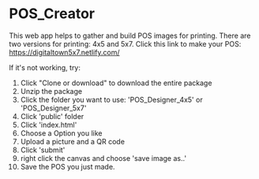 # POS_Creator


This web app helps to gather and build POS images for printing. There are two versions for printing: 4x5 and 5x7.
Click this link to make your POS: https://digitaltown5x7.netlify.com/

If it's not working, try:
1. Click "Clone or download" to download the entire package
2. Unzip the package
3. Click the folder you want to use: 'POS_Designer_4x5' or 'POS_Designer_5x7'
4. Click 'public' folder
5. Click 'index.html'
6. Choose a Option you like
7. Upload a picture and a QR code
8. Click 'submit'
9. right click the canvas and choose 'save image as..'
10. Save the POS you just made.

